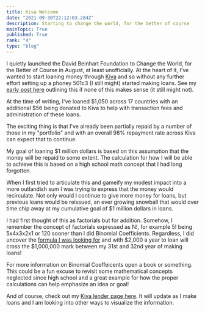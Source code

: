 ```yaml
---
title: Kiva Welcome 
date: "2021-09-30T22:12:03.284Z"
description: Starting to change the world, for the better of course     
mainTopic: True 
published: True
rank: "4"
type: "blog"
---
```


I quietly launched the David Beinhart Foundation to Change the World, for the Better of Course in August, at least unofficially. At the heart of it, I've wanted to start loaning money through [Kiva](www.kiva.org) and so without any further effort setting up a phoney 501c3 (I still might) started making loans. See my [early post here](https://www.davidbeinhart.com/foundation/) outlining this if none of this makes sense (it still might not). 

At the time of writing, I've loaned $1,050 across 17 countries with an additional $56 being donated to Kiva to help with transaction fees and administration of these loans. 

The exciting thing is that I've already been partially repaid by a number of those in my "portfolio" and with an overall 98% repayment rate across Kiva can expect that to continue. 

My goal of loaning $1 million dollars is based on this assumption that the money will be repaid to some extent. The calculation for how I will be able to achieve this is based on a high school math concept that I had long forgotten. 

When I first tried to articulate this and gameify my modest impact into a more outlandish sum I was trying to express that the money would recirculate. Not only would I continue to give more money for loans, but previous loans would be reissued, an ever growing snowball that would over time chip away at my cumulative goal of $1 million dollars in loans. 

I had first thought of this as factorials but for addition. Somehow, I remember the concept of factorials expressed as N!, for example 5! being 5x4x3x2x1 or 120 sooner than I did Binomial Coefficients. Regardless, I did uncover the [formula I was looking for](https://math.stackexchange.com/questions/593318/factorial-but-with-addition/593323)  and with $2,000 a year to loan will cross the $1,000,000 mark between my 31st and 32nd year of making loans! 

For more information on Binomial Coeffeicents open a book or something. This could be a fun excuse to revisit some mathematical concepts neglected since high school and a great example for how the proper calculations can help emphasize an idea or goal! 

And of course, check out my [Kiva lender page here](https://www.kiva.org/lender/davidbeinhart). It will update as I make loans and I am looking into other ways to visualize the information. 